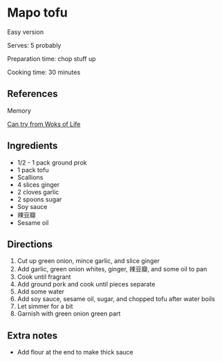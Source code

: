 # Mapo tofu

Easy version

Serves: 5 probably

Preparation time: chop stuff up

Cooking time: 30 minutes

## References

Memory

[Can try from Woks of Life](https://thewoksoflife.com/ma-po-tofu-real-deal/)

## Ingredients

- 1/2 - 1 pack ground prok
- 1 pack tofu
- Scallions
- 4 slices ginger
- 2 cloves garlic
- 2 spoons sugar
- Soy sauce
- 辣豆瓣
- Sesame oil

## Directions

1. Cut up green onion, mince garlic, and slice ginger
2. Add garlic, green onion whites, ginger, 辣豆瓣, and some oil to pan
3. Cook until fragrant
4. Add ground pork and cook until pieces separate
5. Add some water
6. Add soy sauce, sesame oil, sugar, and chopped tofu after water boils
7. Let simmer for a bit
8. Garnish with green onion green part

## Extra notes

- Add flour at the end to make thick sauce
